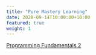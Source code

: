 ```yaml
---
title: "Pure Mastery Learning"
date: 2020-09-14T10:00:00+10:00
featured: true
weight: 1
---
```


[Programming Fundamentals 2](https://search.usi.ch/en/courses/35262260/programming-fundamentals-2)